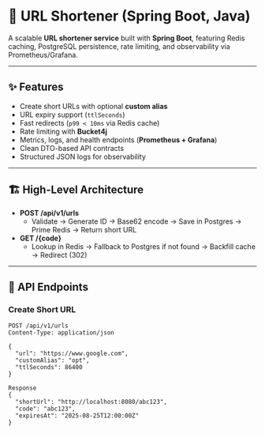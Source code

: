 # 🚀 URL Shortener (Spring Boot, Java)

A scalable **URL shortener service** built with **Spring Boot**, featuring Redis caching, PostgreSQL persistence, rate limiting, and observability via Prometheus/Grafana.  

---

## ✨ Features

- Create short URLs with optional **custom alias**
- URL expiry support (`ttlSeconds`)
- Fast redirects (`p99 < 10ms` via Redis cache)
- Rate limiting with **Bucket4j**
- Metrics, logs, and health endpoints (**Prometheus + Grafana**)
- Clean DTO-based API contracts
- Structured JSON logs for observability

---

## 🏗️ High-Level Architecture

- **POST /api/v1/urls**
  - Validate → Generate ID → Base62 encode → Save in Postgres → Prime Redis → Return short URL  
- **GET /{code}**
  - Lookup in Redis → Fallback to Postgres if not found → Backfill cache → Redirect (302)  

---

## 📡 API Endpoints

### Create Short URL
```http
POST /api/v1/urls
Content-Type: application/json

{
  "url": "https://www.google.com",
  "customAlias": "opt",
  "ttlSeconds": 86400
}

Response
{
  "shortUrl": "http://localhost:8080/abc123",
  "code": "abc123",
  "expiresAt": "2025-08-25T12:00:00Z"
}
